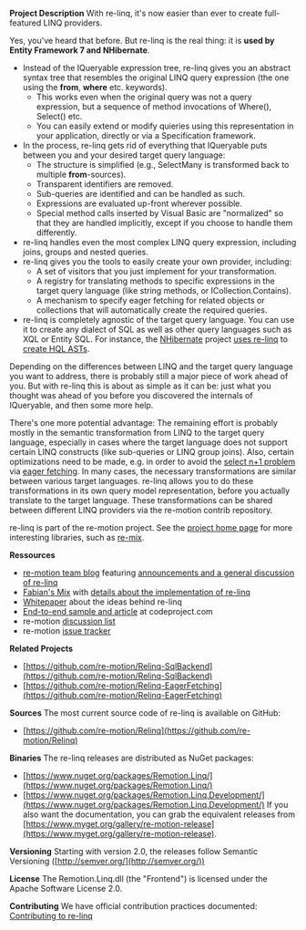 **Project Description**
With re-linq, it's now easier than ever to create full-featured LINQ providers.

Yes, you've heard that before. But re-linq is the real thing: it is **used by Entity Framework 7 and NHibernate**.
* Instead of the IQueryable expression tree, re-linq gives you an abstract syntax tree that resembles the original LINQ query expression (the one using the **from**, **where** etc. keywords). 
	* This works even when the original query was not a query expression, but a sequence of method invocations of Where(), Select() etc.
	* You can easily extend or modify quieries using this representation in your application, directly or via a Specification framework.
* In the process, re-linq gets rid of everything that IQueryable puts between you and your desired target query language:
	* The structure is simplified (e.g., SelectMany is transformed back to multiple **from**-sources).
	* Transparent identifiers are removed.
	* Sub-queries are identified and can be handled as such.
	* Expressions are evaluated up-front wherever possible.
	* Special method calls inserted by Visual Basic are "normalized" so that they are handled implicitly, except if you choose to handle them differently. 
* re-linq handles even the most complex LINQ query expression, including joins, groups and nested queries.
* re-linq gives you the tools to easily create your own provider, including:
	* A set of visitors that you just implement for your transformation.
	* A registry for translating methods to specific expressions in the target query language (like string methods, or ICollection.Contains).
	* A mechanism to specify eager fetching for related objects or collections that will automatically create the required queries.
* re-linq is completely agnostic of the target query language. You can use it to create any dialect of SQL as well as other query languages such as XQL or Entity SQL. For instance, the [NHibernate](http://nhforge.org/) project [uses re-linq](https://nhibernate.svn.sourceforge.net/svnroot/nhibernate/trunk/nhibernate/src/NHibernate/Linq/) to [create HQL ASTs](http://blogs.imeta.co.uk/sstrong/Tags/Linq/default.aspx).

Depending on the differences between LINQ and the target query language you want to address, there is probably still a major piece of work ahead of you. But with re-linq this is about as simple as it can be: just what you thought was ahead of you before you discovered the internals of IQueryable, and then some more help. 

There's one more potential advantage: The remaining effort is probably mostly in the semantic transformation from LINQ to the target query language, especially in cases where the target language does not support certain LINQ constructs (like sub-queries or LINQ group joins). Also, certain optimizations need to be made, e.g. in order to avoid the [select n+1 problem](http://www.google.com/search?q=select+n%2B1) via [eager fetching](http://groups.google.com/group/nhibernate-development/browse_thread/thread/c05d2c7ea7233340/64032597075c7130?lnk=gst#64032597075c7130). In many cases, the necessary transformations are similar between various target languages. re-linq allows you to do these transformations in its own query model representation, before you actually translate to the target language. These transformations can be shared between different LINQ providers via the re-motion contrib repository.

re-linq is part of the re-motion project. See the [project home page](http://www.re-motion.org) for more interesting libraries, such as [re-mix](https://github.com/re-motion/Remix/).

**Ressources**
* [re-motion team blog](http://www.re-motion.org/blogs/team) featuring [announcements and a general discussion of re-linq](http://www.re-motion.org/blogs/team/category/re-linq)
* [Fabian's Mix](http://www.re-motion.org/blogs/mix) with [details about the implementation of re-linq](http://www.re-motion.org/blogs/mix/category/re-linq)
* [Whitepaper](http://www.re-motion.org/download/re-linq.pdf) about the ideas behind re-linq
* [End-to-end sample and article](http://www.codeproject.com/KB/linq/relinqish_the_pain.aspx) at codeproject.com 
* re-motion [discussion list](http://groups.google.com/group/re-motion-users)
* re-motion [issue tracker](https://www.re-motion.org/jira/browse/RMLNQ)

**Related Projects**
* [https://github.com/re-motion/Relinq-SqlBackend](https://github.com/re-motion/Relinq-SqlBackend)
* [https://github.com/re-motion/Relinq-EagerFetching](https://github.com/re-motion/Relinq-EagerFetching)

**Sources**
The most current source code of re-linq is available on GitHub:
* [https://github.com/re-motion/Relinq](https://github.com/re-motion/Relinq)

**Binaries**
The re-linq releases are distributed as NuGet packages:
* [https://www.nuget.org/packages/Remotion.Linq/](https://www.nuget.org/packages/Remotion.Linq/)
* [https://www.nuget.org/packages/Remotion.Linq.Development/](https://www.nuget.org/packages/Remotion.Linq.Development/)
If you also want the documentation, you can grab the equivalent releases from
[https://www.myget.org/gallery/re-motion-release](https://www.myget.org/gallery/re-motion-release).

**Versioning**
Starting with version 2.0, the releases follow Semantic Versioning ([http://semver.org/](http://semver.org/))

**License**
The Remotion.Linq.dll (the "Frontend") is licensed under the Apache Software License 2.0.

**Contributing**
We have official contribution practices documented: [Contributing to re-linq](https://github.com/re-motion/Relinq/wiki/Contributing)